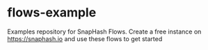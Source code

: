 # flows-example
Examples repository for SnapHash Flows. Create a free instance on https://snaphash.io and use these flows to get started
